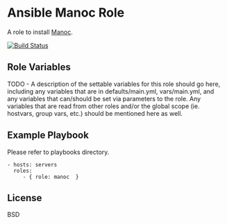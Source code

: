 Ansible Manoc Role
=========

A role to install [Manoc](https:/github.com/ManocLabs/manoc).

[![Build Status](https://travis-ci.org/ManocLabs/ansible-role-manoc.svg?branch=master)](https://travis-ci.org/ManocLabs/ansible-role-manoc) 


Role Variables
--------------

TODO - A description of the settable variables for this role should go here, including any variables that are in defaults/main.yml, vars/main.yml, and any variables that can/should be set via parameters to the role. Any variables that are read from other roles and/or the global scope (ie. hostvars, group vars, etc.) should be mentioned here as well.

Example Playbook
----------------

Please refer to playbooks directory.

    - hosts: servers
      roles:
         - { role: manoc  }

License
-------

BSD

